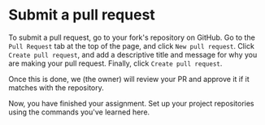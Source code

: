 # Submit a pull request

To submit a pull request, go to your fork's repository on GitHub. Go to the
`Pull Request` tab at the top of the page, and click `New pull request`. Click
`Create pull request`, and add a descriptive title and message for why you
are making your pull request. Finally, click `Create pull request`.

Once this is done, we (the owner) will review your PR and approve it if
it matches with the repository.

Now, you have finished your assignment. Set up your project repositories
using the commands you've learned here.
